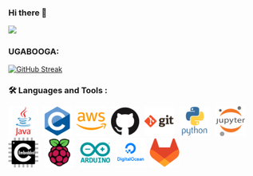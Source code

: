 ### Hi there 👋

<div>
  <img src="https://github.com/saadeghi/saadeghi/blob/master/dino.gif">
</div>


###  UGABOOGA:
[![GitHub Streak](http://github-readme-streak-stats.herokuapp.com?user=RicketyRekt&theme=dark&background=000000)](https://git.io/streak-stats)

### :hammer_and_wrench: Languages and Tools :
<div>
  <img src="https://github.com/devicons/devicon/blob/master/icons/java/java-original-wordmark.svg" title="Java" alt="Java" width="60" height="60"/>&nbsp;
  <img src="https://github.com/devicons/devicon/blob/master/icons/c/c-original.svg" title="C" alt="C" width="60" height="60"/>&nbsp;
  <img src="https://github.com/devicons/devicon/blob/master/icons/amazonwebservices/amazonwebservices-plain-wordmark.svg" title="AWS" alt="AWS" width="60" height="60"/>&nbsp;
  <img src="https://github.com/devicons/devicon/blob/master/icons/github/github-original.svg" title="Github" alt="Github" width="60" height="60"/>&nbsp;
  <img src="https://github.com/devicons/devicon/blob/master/icons/git/git-original-wordmark.svg" title="Git" alt="Git" width="60" height="60"/> &nbsp;
  <img src="https://github.com/devicons/devicon/blob/master/icons/python/python-original-wordmark.svg" title="Python" alt="Python" width="60" height="60"/> &nbsp;
  <img src="https://github.com/devicons/devicon/blob/master/icons/jupyter/jupyter-original-wordmark.svg" title="Jupyter" alt="Jupyter" width="60" height="60"/> &nbsp;
  <img src="https://github.com/devicons/devicon/blob/master/icons/embeddedc/embeddedc-original-wordmark.svg" title="Embeddedc" alt="Embeddedc" width="60" height="60"/> &nbsp;
  <img src="https://github.com/devicons/devicon/blob/master/icons/raspberrypi/raspberrypi-original.svg" title="Raspberry" alt="Raspberry" width="60" height="60"/> &nbsp;
  <img src="https://github.com/devicons/devicon/blob/master/icons/arduino/arduino-original-wordmark.svg" title="Arduino" alt="Arduino " width="60" height="60"/> &nbsp;
  <img src="https://github.com/devicons/devicon/blob/master/icons/digitalocean/digitalocean-original-wordmark.svg" title="Digitalocean" alt="Digitalocean" width="60" height="60"/>&nbsp;
  <img src="https://github.com/devicons/devicon/blob/master/icons/gitlab/gitlab-original.svg" title="Gitlab" alt="Gitlab" width="60" height="60">
  
 </div>
